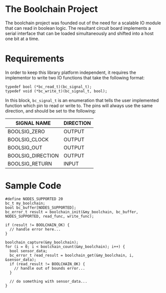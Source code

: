 # The Boolchain Project

The boolchain project was founded out of the need for a scalable IO module that can read in boolean logic. The resultant circuit board implements a serial interface that can be loaded simultaneously and shifted into a host one bit at a time.

# Requirements

In order to keep this library platform independent, it requires the implementor to write two IO functions that take the following format:

```
typedef bool (*bc_read_t)(bc_signal_t);
typedef void (*bc_write_t)(bc_signal_t, bool);
```

In this block, `bc_signal_t` is an enumeration that tells the user implemented function which pin to read or write to. The pins will always use the same direction, and should be set to the following:

| SIGNAL NAME       | DIRECTION |
|-------------------|-----------|
| BOOLSIG_ZERO      | OUTPUT    |
| BOOLSIG_CLOCK     | OUTPUT    |
| BOOLSIG_OUT       | OUTPUT    |
| BOOLSIG_DIRECTION | OUTPUT    |
| BOOLSIG_RETURN    | INPUT     |

# Sample Code

```
#define NODES_SUPPORTED 20
bc_t my_boolchain;
bool bc_buffer[NODES_SUPPORTED];
bc_error_t result = boolchain_init(&my_boolchain, bc_buffer, NODES_SUPPORTED, read_func, write_func);

if (result != BOOLCHAIN_OK) {
  // handle error here...
}

boolchain_capture(&my_boolchain);
for (i = 0; i < boolchain_count(&my_boolchain); i++) {
  bool sensor_data;
  bc_error_t read_result = boolchain_get(&my_boolchain, i, &sensor_data);
  if (read_result != BOOLCHAIN_OK) {
    // handle out of bounds error...
  }

  // do something with sensor_data...
}
```